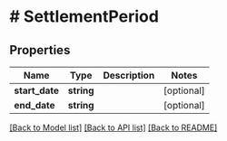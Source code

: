 # # SettlementPeriod

## Properties

Name | Type | Description | Notes
------------ | ------------- | ------------- | -------------
**start_date** | **string** |  | [optional]
**end_date** | **string** |  | [optional]

[[Back to Model list]](../../README.md#models) [[Back to API list]](../../README.md#endpoints) [[Back to README]](../../README.md)
